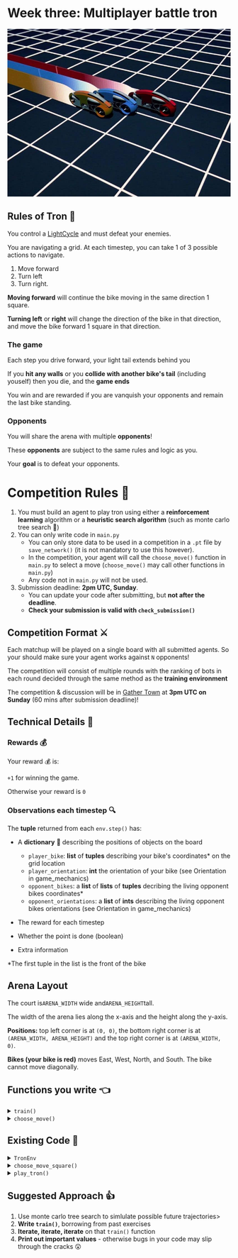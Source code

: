 # Week three: Multiplayer battle tron

![Drive your light cycle to victory](images/Tron.jpeg)

## Rules of Tron :bullettrain_side:

You control a [LightCycle](https://en.wikipedia.org/wiki/Light_Cycle) and must defeat your enemies.

You are navigating a grid. At each timestep, you can take 1 of 3 possible actions to navigate.

1. Move forward
2. Turn left
3. Turn right.

**Moving forward** will continue the bike moving in the same direction 1 square.

**Turning left** or **right** will change the direction of the bike in that direction, and move the bike forward 1 square in that direction.

### The game

Each step you drive forward, your light tail extends behind you

If you **hit any walls** or you **collide with another bike's tail** (including youself) then you die, and the **game ends**

You win and are rewarded if you are vanquish your opponents and remain the last bike standing.

### Opponents

You will share the arena with multiple **opponents**!

These **opponents** are subject to the same rules and logic as you.

Your **goal** is to defeat your opponents.

# Competition Rules :scroll:

1. You must build an agent to play tron using either a **reinforcement learning** algorithm or a **heuristic search algorithm** (such as monte carlo tree search :deciduous_tree:)
2. You can only write code in `main.py`
   - You can only store data to be used in a competition in a `.pt` file by `save_network()` (it is not mandatory to use this however).
   - In the competition, your agent will call the `choose_move()` function in `main.py` to select a move (`choose_move()` may call other functions in `main.py`)
   - Any code not in `main.py` will not be used.
3. Submission deadline: **2pm UTC, Sunday**.
   - You can update your code after submitting, but **not after the deadline**.
   - **Check your submission is valid with `check_submission()`**

## Competition Format :crossed_swords:

Each matchup will be played on a single board with all submitted agents. So your should make sure your agent works against `N` opponents!

The competition will consist of multiple rounds with the ranking of bots in each round decided through the same method as the **training environment**

The competition & discussion will be in [Gather Town](https://app.gather.town/app/nJwquzJjD4TLKcTy/Delta%20Academy) at **3pm UTC on Sunday** (60 mins after submission deadline)!

## Technical Details :hammer:

### Rewards :moneybag:

Your reward :moneybag: is:

`+1` for winning the game.

Otherwise your reward is `0`

### Observations each timestep :mag:

The **tuple** returned from each `env.step()` has:

- A **dictionary** :book: describing the positions of objects on the board

  - `player_bike`: **list** of **tuples** describing your bike's coordinates\* on the grid location
  - `player_orientation`: **int** the orientation of your bike (see Orientation in game_mechanics)
  - `opponent_bikes`: a **list** of **lists** of **tuples** decribing the living opponent bikes coordinates\*
  - `opponent_orientations`: a **list** of **ints** describing the living opponent bikes orientations (see Orientation in game_mechanics)

- The reward for each timestep
- Whether the point is done (boolean)
- Extra information

\*The first tuple in the list is the front of the bike

## Arena Layout

The court is`ARENA_WIDTH` wide and`ARENA_HEIGHT`tall.

The width of the arena lies along the x-axis and the height along the y-axis.

**Positions:** top left corner is at `(0, 0)`, the bottom right corner is at `(ARENA_WIDTH, ARENA_HEIGHT)` and the top right corner is at `(ARENA_WIDTH, 0)`.

**Bikes (your bike is red)** moves East, West, North, and South. The bike cannot move diagonally.

## Functions you write :point_left:

<details>
<summary><code style="white-space:nowrap;">  train()</code></summary>
Write this to train your algorithm from experience in the environment.
<br />
<br />
(Optional) Return a trained network so it can be saved.
</details>
<details>
<summary><code style="white-space:nowrap;">  choose_move()</code></summary>
This acts greedily given the state and network.

In the competition, the choose_move() function is called to make your next move. Takes the state as input and outputs an action.

</details>

## Existing Code :pray:

<details>
<summary><code style="white-space:nowrap;">  TronEnv</code></summary>
The environment class controls the game and runs the opponents. It should be used for training your agent.
<br />
<br />
See example usage in <code style="white-space:nowrap;">play_tron()</code>.
<br />
<br />
The opponents' <code style="white-space:nowrap;">choose_move</code> functions are input at initialisation (when <code style="white-space:nowrap;">Env(opponent_choose_moves)</code> is called). Every time you call <code style="white-space:nowrap;">Env.step()</code>, all bikes make a move according to their choose_move function. All player's perspecitves on the arena is the same but they will recieve their own position as player_bike in the state dictionary.
    <br />
    <br />

<code style="white-space:nowrap;">TronEnv</code> has a <code style="white-space:nowrap;"> verbose</code> argument which prints the information about the game to the console when set to <code style="white-space:nowrap;">True</code>. <code style="white-space:nowrap;"> TronEnv</code> also has a render argument which visualises the game in pygame when set to <code style="white-space:nowrap;">True</code>. This allows you to visualise your AI's skills. You can play against your agent using the <code style="white-space:nowrap;">human_choose_move()</code> function!

</details>

<details>
<summary><code style="white-space:nowrap;"> choose_move_square()</code></summary>
A basic tron bot that won't die immediately, a useful first opponent!
<br />
<br />
Takes the state as input and outputs an action.
</details>

<details>
<summary><code style="white-space:nowrap;">  play_tron()</code></summary>
Plays a game of tron, which can be rendered through pygame (if <code style="white-space:nowrap;">render=True</code>).

You can play against your own bot if you set <code style="white-space:nowrap;">your_choose_move</code> to <code style="white-space:nowrap;">human_player</code>!
<br />
<br />
Inputs:

<code style="white-space:nowrap;">your_choose_move</code>: Function that takes the state and outputs the action for your agent.

<code style="white-space:nowrap;">opponent_choose_move</code>: Function that takes the state and outputs the action for the opponent.

<code style="white-space:nowrap;">game_speed_multiplier</code>: controls the gameplay speed. High numbers mean fast games, low numbers mean slow games.

<code style="white-space:nowrap;">verbose</code>: whether to print info to the console.

<code style="white-space:nowrap;">render</code>: whether to render the match through pygame

</details>

## Suggested Approach :+1:

1. Use monte carlo tree search to simlulate possible future trajectories>
2. **Write `train()`**, borrowing from past exercises
3. **Iterate, iterate, iterate** on that `train()` function
4. **Print out important values** - otherwise bugs in your code may slip through the cracks :astonished:
